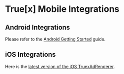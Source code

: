 True[x] Mobile Integrations
===========================

## Android Integrations

Please refer to the [Android Getting Started][android] guide.

## iOS Integrations

Here is the [latest version of the iOS TruexAdRenderer][ios].

[android]: https://github.com/socialvibe/truex-mobile-integrations/wiki/Android-Getting-Started
[ios]: https://github.com/socialvibe/truex-mobile-integrations/releases/download/v3.0.2/TruexAdRenderer-iOS-v3.0.2.zip

